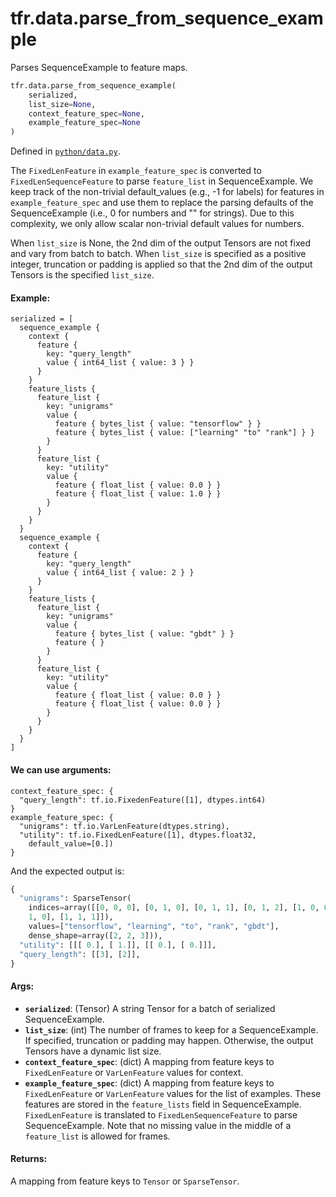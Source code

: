 <div itemscope itemtype="http://developers.google.com/ReferenceObject">
<meta itemprop="name" content="tfr.data.parse_from_sequence_example" />
<meta itemprop="path" content="Stable" />
</div>

# tfr.data.parse_from_sequence_example

Parses SequenceExample to feature maps.

```python
tfr.data.parse_from_sequence_example(
    serialized,
    list_size=None,
    context_feature_spec=None,
    example_feature_spec=None
)
```

Defined in
[`python/data.py`](https://github.com/tensorflow/ranking/tree/master/tensorflow_ranking/python/data.py).

<!-- Placeholder for "Used in" -->

The `FixedLenFeature` in `example_feature_spec` is converted to
`FixedLenSequenceFeature` to parse `feature_list` in SequenceExample. We keep
track of the non-trivial default_values (e.g., -1 for labels) for features in
`example_feature_spec` and use them to replace the parsing defaults of the
SequenceExample (i.e., 0 for numbers and "" for strings). Due to this
complexity, we only allow scalar non-trivial default values for numbers.

When `list_size` is None, the 2nd dim of the output Tensors are not fixed and
vary from batch to batch. When `list_size` is specified as a positive integer,
truncation or padding is applied so that the 2nd dim of the output Tensors is
the specified `list_size`.

#### Example:

```
serialized = [
  sequence_example {
    context {
      feature {
        key: "query_length"
        value { int64_list { value: 3 } }
      }
    }
    feature_lists {
      feature_list {
        key: "unigrams"
        value {
          feature { bytes_list { value: "tensorflow" } }
          feature { bytes_list { value: ["learning" "to" "rank"] } }
        }
      }
      feature_list {
        key: "utility"
        value {
          feature { float_list { value: 0.0 } }
          feature { float_list { value: 1.0 } }
        }
      }
    }
  }
  sequence_example {
    context {
      feature {
        key: "query_length"
        value { int64_list { value: 2 } }
      }
    }
    feature_lists {
      feature_list {
        key: "unigrams"
        value {
          feature { bytes_list { value: "gbdt" } }
          feature { }
        }
      }
      feature_list {
        key: "utility"
        value {
          feature { float_list { value: 0.0 } }
          feature { float_list { value: 0.0 } }
        }
      }
    }
  }
]
```

#### We can use arguments:

```
context_feature_spec: {
  "query_length": tf.io.FixedenFeature([1], dtypes.int64)
}
example_feature_spec: {
  "unigrams": tf.io.VarLenFeature(dtypes.string),
  "utility": tf.io.FixedLenFeature([1], dtypes.float32,
    default_value=[0.])
}
```

And the expected output is:

```python
{
  "unigrams": SparseTensor(
    indices=array([[0, 0, 0], [0, 1, 0], [0, 1, 1], [0, 1, 2], [1, 0, 0], [1,
    1, 0], [1, 1, 1]]),
    values=["tensorflow", "learning", "to", "rank", "gbdt"],
    dense_shape=array([2, 2, 3])),
  "utility": [[[ 0.], [ 1.]], [[ 0.], [ 0.]]],
  "query_length": [[3], [2]],
}
```

#### Args:

*   <b>`serialized`</b>: (Tensor) A string Tensor for a batch of serialized
    SequenceExample.
*   <b>`list_size`</b>: (int) The number of frames to keep for a
    SequenceExample. If specified, truncation or padding may happen. Otherwise,
    the output Tensors have a dynamic list size.
*   <b>`context_feature_spec`</b>: (dict) A mapping from feature keys to
    `FixedLenFeature` or `VarLenFeature` values for context.
*   <b>`example_feature_spec`</b>: (dict) A mapping from feature keys to
    `FixedLenFeature` or `VarLenFeature` values for the list of examples. These
    features are stored in the `feature_lists` field in SequenceExample.
    `FixedLenFeature` is translated to `FixedLenSequenceFeature` to parse
    SequenceExample. Note that no missing value in the middle of a
    `feature_list` is allowed for frames.

#### Returns:

A mapping from feature keys to `Tensor` or `SparseTensor`.
